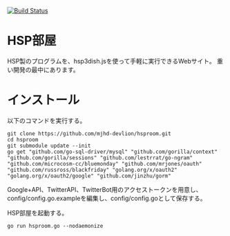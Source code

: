 [![Build Status](https://drone.io/github.com/mjhd-devlion/hsproom/status.png)](https://drone.io/github.com/mjhd-devlion/hsproom/latest)

# HSP部屋
HSP製のプログラムを、hsp3dish.jsを使って手軽に実行できるWebサイト。
重い開発の最中にあります。

# インストール

以下のコマンドを実行する。
```
git clone https://github.com/mjhd-devlion/hsproom.git
cd hsproom
git submodule update --init
go get "github.com/go-sql-driver/mysql" "github.com/gorilla/context" "github.com/gorilla/sessions" "github.com/lestrrat/go-ngram" "github.com/microcosm-cc/bluemonday" "github.com/mrjones/oauth" "github.com/russross/blackfriday" "golang.org/x/oauth2" "golang.org/x/oauth2/google" "github.com/jinzhu/gorm"
```

Google+API、TwitterAPI、TwitterBot用のアクセストークンを用意し、config/config.go.exampleを編集し、config/config.goとして保存する。

HSP部屋を起動する。
```
go run hsproom.go --nodaemonize
```
